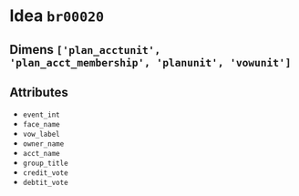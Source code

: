 # Idea `br00020`

## Dimens `['plan_acctunit', 'plan_acct_membership', 'planunit', 'vowunit']`

## Attributes
- `event_int`
- `face_name`
- `vow_label`
- `owner_name`
- `acct_name`
- `group_title`
- `credit_vote`
- `debtit_vote`
